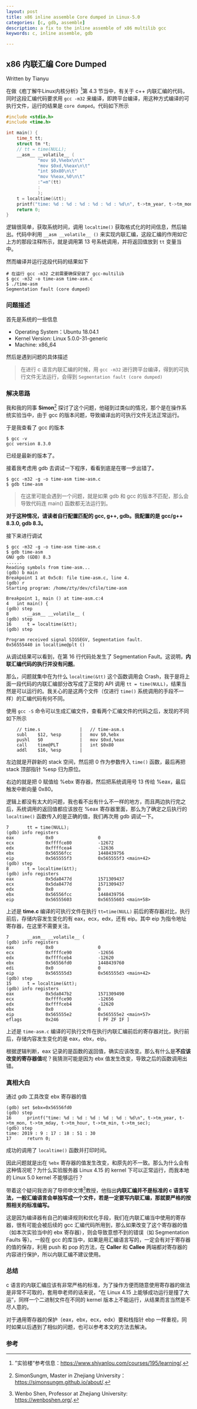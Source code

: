 ```yaml
---
layout: post
title: x86 inline assemble Core dumped in Linux-5.0
categories: [c, gdb, assemble]
description: a fix to the inline assemble of x86 multilib gcc
keywords: c, inline assemble, gdb

---
```


## x86 内联汇编 Core Dumped

Written by Tianyu

在做《庖丁解牛Linux内核分析》[^note1]第 4.3 节当中，有关于 c++ 内联汇编的代码，同时这段汇编代码要求用 `gcc -m32` 来编译，即跨平台编译，用这种方式编译的可执行文件，运行的结果是 `core dumped`。代码如下所示

```c
#include <stdio.h>
#include <time.h>

int main() {
    time_t tt; 
    struct tm *t; 
    // tt = time(NULL);
    __asm__ __volatile__ (
            "mov $0,%%ebx\n\t"
            "mov $0xd,%%eax\n\t"
            "int $0x80\n\t"
            "mov %%eax,%0\n\t"
            :"=m"(tt)
            :
            );
    t = localtime(&tt);
    printf("time: %d : %d : %d : %d : %d : %d\n", t->tm_year, t->tm_mon, t->tm_mday, t->tm_hour, t->tm_min, t->tm_sec);
    return 0;
}
```

逻辑很简单，获取系统时间，调用 `localtime()` 获取格式化的时间信息，然后输出。代码中利用 `__asm __volatile__ ()` 来实现内联汇编，这段汇编的作用如它上方的那段注释所示，就是调用第 13 号系统调用，并将返回值放到 `tt` 变量当中。

然而编译并运行这段代码的结果如下

```shell
# 在运行 gcc -m32 之前需要确保安装了 gcc-multilib
$ gcc -m32 -o time-asm time-asm.c
$ ./time-asm 
Segmentation fault (core dumped)
```



### 问题描述

首先是系统的一些信息

* Operating System：Ubuntu 18.04.1
* Kernel Version: Linux 5.0.0-31-generic
* Machine: x86_64

然后是遇到问题的具体描述

> 在进行 c 语言内联汇编的时候，用 `gcc -m32` 进行跨平台编译，得到的可执行文件无法运行，会得到 `Segmentation fault (core dumped)`



### 解决思路

我和我的同事 **Simon**[^note2] 探讨了这个问题，他碰到过类似的情况，那个是在操作系统实验当中，由于 gcc 的版本问题，导致编译出的可执行文件无法正常运行。



于是我查看了 gcc 的版本

```shell
$ gcc -v
gcc version 8.3.0
```

已经是最新的版本了。



接着我考虑用 gdb 去调试一下程序，看看到底是在哪一步出错了。

```shell
$ gcc -m32 -g -o time-asm time-asm.c
$ gdb time-asm
```



> 在这里可能会遇到一个问题，就是如果 gdb 和 gcc 的版本不匹配，那么会导致代码连 main() 函数都无法运行到。

**对于这种情况，请读者自行配置匹配的 gcc, g++, gdb。我配置的是 gcc/g++ 8.3.0, gdb 8.3。**



接下来进行调试

```shell
$ gcc -m32 -g -o time-asm time-asm.c 
$ gdb time-asm 
GNU gdb (GDB) 8.3
......
Reading symbols from time-asm...
(gdb) b main
Breakpoint 1 at 0x5c8: file time-asm.c, line 4.
(gdb) r
Starting program: /home/zty/dev/cfile/time-asm 

Breakpoint 1, main () at time-asm.c:4
4	int main() {
(gdb) step
8	    __asm__ __volatile__ (
(gdb) step
16	    t = localtime(&tt);
(gdb) step

Program received signal SIGSEGV, Segmentation fault.
0x56555440 in localtime@plt ()
```

从调试结果可以看到，在第 16 行代码处发生了 Segmentation Fault。这说明，**内联汇编代码的执行并没有问题**。



那么，问题就集中在为什么 `localtime(&tt)` 这个函数调用会 Crash，我于是将上面一段代码的内联汇编部分改写成了正常的 API 调用 `tt = time(NULL)`，结果当然是可以运行的。我关心的是这两个文件（仅进行 `time()` 系统调用的手段不一样）的汇编代码有何不同。



使用 `gcc -S` 命令可以生成汇编文件，查看两个汇编文件的代码之后，发现的不同如下所示

```assembly
	// time.s				|	// time-asm.s
	subl	$12, %esp		|	mov $0,%ebx
	pushl	$0				|	mov $0xd,%eax
	call	time@PLT		|	int $0x80
	addl	$16, %esp		|
```

左边就是开辟新的 stack 空间，然后把 0 作为参数传入 `time()` 函数，最后再把 stack 顶部指针 %esp 归为原位。



右边的就是把 0 赋值给 %ebx 寄存器，然后把系统调用号 13 传给 %eax，最后触发中断向量 0x80。



逻辑上都没有太大的问题，我也看不出有什么不一样的地方，而且两边执行完之后，系统调用的返回值都应该放在 %eax 寄存器里面，那么为了确定之后执行的 `localtime()` 函数传入的是正确的值，我们再次用 gdb 调试一下。

```assembly
7	    tt = time(NULL);
(gdb) info registers 
eax            0x0                 0
ecx            0xffffce80          -12672
edx            0xffffcea4          -12636
ebx            0x56556fcc          1448439756
eip            0x565555f3          0x565555f3 <main+42>
(gdb) step
8	    t = localtime(&tt);
(gdb) info registers 
eax            0x5da8477d          1571309437
ecx            0x5da8477d          1571309437
edx            0x0                 0
ebx            0x56556fcc          1448439756
eip            0x56555603          0x56555603 <main+58>
```

上述是 **time.c** 编译的可执行文件在执行 `tt=time(NULL)` 前后的寄存器对比，执行前后，存储内容发生变化的有 eax，ecx，edx，还有 eip。其中 eip 为指令地址寄存器，在这里不需要关注。

```assembly
7	    __asm__ __volatile__ (
(gdb) info registers 
eax            0x0                 0
ecx            0xffffce90          -12656
edx            0xffffceb4          -12620
ebx            0x56556fd0          1448439760
edi            0x0                 0
eip            0x565555d3          0x565555d3 <main+42>
(gdb) step
15	    t = localtime(&tt);
(gdb) info registers 
eax            0x5da847b2          1571309490
ecx            0xffffce90          -12656
edx            0xffffceb4          -12620
ebx            0x0                 0
eip            0x565555e2          0x565555e2 <main+57>
eflags         0x246               [ PF ZF IF ]

```

上述是 `time-asm.c` 编译的可执行文件在执行内联汇编前后的寄存器对比，执行前后，存储内容发生变化的是 eax，ebx，eip。



根据逻辑判断，eax 记录的是函数的返回值，确实应该改变。那么有什么是**不应该改变的寄存器值**呢？我猜测可能是因为 ebx 值发生改变，导致之后的函数调用出错。



### 真相大白

通过 gdb 工具改变 ebx 寄存器的值

```assembly
(gdb) set $ebx=0x56556fd0
(gdb) step
16	    printf("time: %d : %d : %d : %d : %d : %d\n", t->tm_year, t->tm_mon, t->tm_mday, t->tm_hour, t->tm_min, t->tm_sec);
(gdb) step
time: 2019 : 9 : 17 : 18 : 51 : 30
17	    return 0;
```

成功的调用了 `localtime()` 函数并打印时间。



因此问题就是出在 `%ebx` 寄存器的值发生改变，和原先的不一致。那么为什么会有这种情况呢？为什么实验服务器 Linux 4.15 的 kernel 下可以正常运行，而我本地的 Linux 5.0 kernel 不能够运行？



带着这个疑问我咨询了导师申文博[^note3]教授，他指出**内联汇编并不是标准的 c 语言写法，一般汇编语言会单独写成一个文件，若是一定要写内联汇编，那就要严格的按照相关的标准编写。**



这是因为编译器有自己的编译规则和优化手段，我们在内联汇编当中使用的寄存器，很有可能会被后续的 gcc 汇编代码所用到，那么如果改变了这个寄存器的值（如本次实验当中的 ebx 寄存器），则会导致意想不到的错误（如 Segmentation Faults 等）。一般在 gcc 的库当中，如果是用汇编语言写的，一定会有对于寄存器的值的保存，利用 push 和 pop 的方法，在 **Caller** 和 **Callee** 两端都对寄存器的内容进行保护，所以内联汇编不建议使用。



### 总结

c 语言的内联汇编应该有非常严格的标准，为了操作方便而随意使用寄存器的做法是非常不可取的，套用申老师的话来说，“在 Linux 4.15 上能够成功运行是撞了大运”，同样一个二进制文件在不同的 kernel 版本上不能运行，从结果而言当然是不尽人意的。



对于通用寄存器的保护（eax，ebx，ecx，edx）要和栈指针 ebp 一样重视，同时如果以后遇到了相似的问题，也可以参考本文的方法去解决。



### 参考

[^note1]: ”实验楼“参考信息：https://www.shiyanlou.com/courses/195/learning/.
[^note2]: SimonSungm, Master in Zhejiang University：https://simonsungm.github.io/about/.
[^note3]: Wenbo Shen, Professor at Zhejiang University: https://wenboshen.org/.

































[^footnote]: 